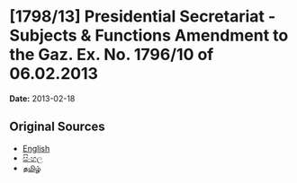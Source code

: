 # [1798/13] Presidential Secretariat - Subjects & Functions Amendment to the Gaz. Ex. No. 1796/10 of 06.02.2013

**Date:** 2013-02-18

## Original Sources

- [English](https://documents.gov.lk/view/extra-gazettes/2013/2/1798-13_E.pdf)
- [සිංහල](https://documents.gov.lk/view/extra-gazettes/2013/2/1798-13_S.pdf)
- [தமிழ்](https://documents.gov.lk/view/extra-gazettes/2013/2/1798-13_T.pdf)
